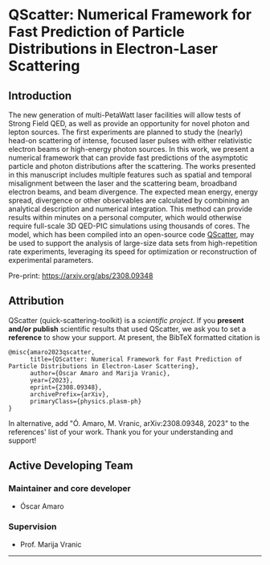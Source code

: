 QScatter: Numerical Framework for Fast Prediction of Particle Distributions in Electron-Laser Scattering
=============================================================================================================================

Introduction
------------

The new generation of multi-PetaWatt laser facilities will allow tests of Strong Field QED, as well as provide an opportunity for novel photon and lepton sources. The first experiments are planned to study the (nearly) head-on scattering of intense, focused laser pulses with either relativistic electron beams or high-energy photon sources. In this work, we present a numerical framework that can provide fast predictions of the asymptotic particle and photon distributions after the scattering. The works presented in this manuscript includes multiple features such as spatial and temporal misalignment between the laser and the scattering beam, broadband electron beams, and beam divergence. The expected mean energy, energy spread, divergence or other observables are calculated by combining an analytical description and numerical integration. This method can provide results within minutes on a personal computer, which would otherwise require full-scale 3D QED-PIC simulations using thousands of cores. The model, which has been compiled into an open-source code [QScatter](https://github.com/OsAmaro/QScatter), may be used to support the analysis of large-size data sets from high-repetition rate experiments, leveraging its speed for optimization or reconstruction of experimental parameters. 

Pre-print: https://arxiv.org/abs/2308.09348

Attribution
-----------

QScatter (quick-scattering-toolkit) is a *scientific project*. If you **present and/or publish** scientific results that used QScatter, we ask you to set a **reference** to show your support. At present, the BibTeX formatted citation is

```
@misc{amaro2023qscatter,
      title={QScatter: Numerical Framework for Fast Prediction of Particle Distributions in Electron-Laser Scattering}, 
      author={Óscar Amaro and Marija Vranic},
      year={2023},
      eprint={2308.09348},
      archivePrefix={arXiv},
      primaryClass={physics.plasm-ph}
}
```

In alternative, add "Ó. Amaro, M. Vranic, arXiv:2308.09348, 2023" to the references' list of your work. Thank you for your understanding and support!

Active Developing Team
----------------------


### Maintainer and core developer

- Óscar Amaro

### Supervision

- Prof. Marija Vranic 


********************************************************************************
